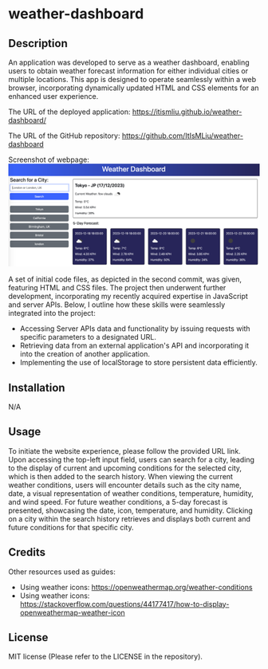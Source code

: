 # weather-dashboard

## Description 
An application was developed to serve as a weather dashboard, enabling users to obtain weather forecast information for either individual cities or multiple locations. This app is designed to operate seamlessly within a web browser, incorporating dynamically updated HTML and CSS elements for an enhanced user experience.

The URL of the deployed application: https://itismliu.github.io/weather-dashboard/

The URL of the GitHub repository: https://github.com/ItIsMLiu/weather-dashboard

Screenshot of webpage:
![alt text](./assets/images/screencapture1.png)

A set of initial code files, as depicted in the second commit, was given, featuring HTML and CSS files. The project then underwent further development, incorporating my recently acquired expertise in JavaScript and server APIs. Below, I outline how these skills were seamlessly integrated into the project:

- Accessing Server APIs data and functionality by issuing requests with specific parameters to a designated URL.
- Retrieving data from an external application's API and incorporating it into the creation of another application.
- Implementing the use of localStorage to store persistent data efficiently.

## Installation

N/A

## Usage 

To initiate the website experience, please follow the provided URL link. Upon accessing the top-left input field, users can search for a city, leading to the display of current and upcoming conditions for the selected city, which is then added to the search history. When viewing the current weather conditions, users will encounter details such as the city name, date, a visual representation of weather conditions, temperature, humidity, and wind speed. For future weather conditions, a 5-day forecast is presented, showcasing the date, icon, temperature, and humidity. Clicking on a city within the search history retrieves and displays both current and future conditions for that specific city.


## Credits

Other resources used as guides:
- Using weather icons: https://openweathermap.org/weather-conditions
- Using weather icons: https://stackoverflow.com/questions/44177417/how-to-display-openweathermap-weather-icon

## License

MIT license (Please refer to the LICENSE in the repository).